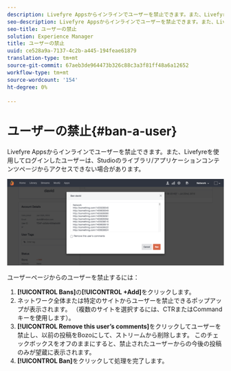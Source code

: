 ```yaml
---
description: Livefyre Appsからインラインでユーザーを禁止できます。また、Livefyreを使用してログインしたユーザーは、Studioのライブラリ/アプリケーションコンテンツページからアクセスできない場合があります。
seo-description: Livefyre Appsからインラインでユーザーを禁止できます。また、Livefyreを使用してログインしたユーザーは、Studioのライブラリ/アプリケーションコンテンツページからアクセスできない場合があります。
seo-title: ユーザーの禁止
solution: Experience Manager
title: ユーザーの禁止
uuid: ce528a9a-7137-4c2b-a445-194feae61879
translation-type: tm+mt
source-git-commit: 67aeb3de964473b326c88c3a3f81ff48a6a12652
workflow-type: tm+mt
source-wordcount: '154'
ht-degree: 0%

---
```



# ユーザーの禁止{#ban-a-user}

Livefyre Appsからインラインでユーザーを禁止できます。また、Livefyreを使用してログインしたユーザーは、Studioのライブラリ/アプリケーションコンテンツページからアクセスできない場合があります。

![](assets/UsersBan2-1024x409.png)

ユーザーページからのユーザーを禁止するには：

1. **[!UICONTROL Bans]**&#x200B;の&#x200B;**[!UICONTROL +Add]**&#x200B;をクリックします。
1. ネットワーク全体または特定のサイトからユーザーを禁止できるポップアップが表示されます。 （複数のサイトを選択するには、CTRまたはCommandキーを使用します）。
1. **[!UICONTROL Remove this user’s comments]**&#x200B;をクリックしてユーザーを禁止し、以前の投稿をBozoにして、ストリームから削除します。 このチェックボックスをオフのままにすると、禁止されたユーザーからの今後の投稿のみが望蔵に表示されます。
1. **[!UICONTROL Ban]**&#x200B;をクリックして処理を完了します。
